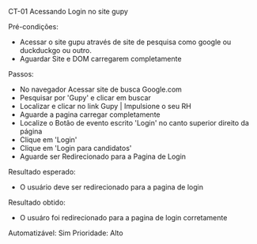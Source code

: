 CT-01 Acessando Login no site gupy

Pré-condições:
- Acessar o site gupu através de site de pesquisa como google ou duckduckgo ou outro.
- Aguardar Site e DOM carregarem completamente

Passos:
- No navegador Acessar site de busca Google.com
- Pesquisar por 'Gupy' e clicar em buscar
- Localizar e clicar no link Gupy | Impulsione o seu RH
- Aguarde a pagina carregar completamente
- Localize o Botão de evento escrito 'Login' no canto superior direito da página
- Clique em 'Login'
- Clique em 'Login para candidatos'
- Aguarde ser Redirecionado para a Pagina de Login

Resultado esperado:
- O usuário deve ser redirecionado para a pagina de login

Resultado obtido:
- O usuáro foi redirecionado para a pagina de login corretamente

Automatizável: Sim
Prioridade: Alto
